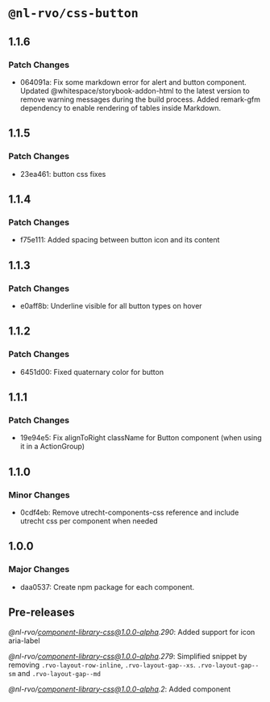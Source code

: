 # `@nl-rvo/css-button`

## 1.1.6

### Patch Changes

- 064091a: Fix some markdown error for alert and button component.
  Updated @whitespace/storybook-addon-html to the latest version to remove warning messages during the build process.
  Added remark-gfm dependency to enable rendering of tables inside Markdown.

## 1.1.5

### Patch Changes

- 23ea461: button css fixes

## 1.1.4

### Patch Changes

- f75e111: Added spacing between button icon and its content

## 1.1.3

### Patch Changes

- e0aff8b: Underline visible for all button types on hover

## 1.1.2

### Patch Changes

- 6451d00: Fixed quaternary color for button

## 1.1.1

### Patch Changes

- 19e94e5: Fix alignToRight className for Button component (when using it in a ActionGroup)

## 1.1.0

### Minor Changes

- 0cdf4eb: Remove utrecht-components-css reference and include utrecht css per component when needed

## 1.0.0

### Major Changes

- daa0537: Create npm package for each component.

## Pre-releases

_@nl-rvo/component-library-css@1.0.0-alpha.290_:
Added support for icon aria-label

_@nl-rvo/component-library-css@1.0.0-alpha.279_:
Simplified snippet by removing `.rvo-layout-row-inline`, `.rvo-layout-gap--xs`. `.rvo-layout-gap--sm` and `.rvo-layout-gap--md`

_@nl-rvo/component-library-css@1.0.0-alpha.2_:
Added component
